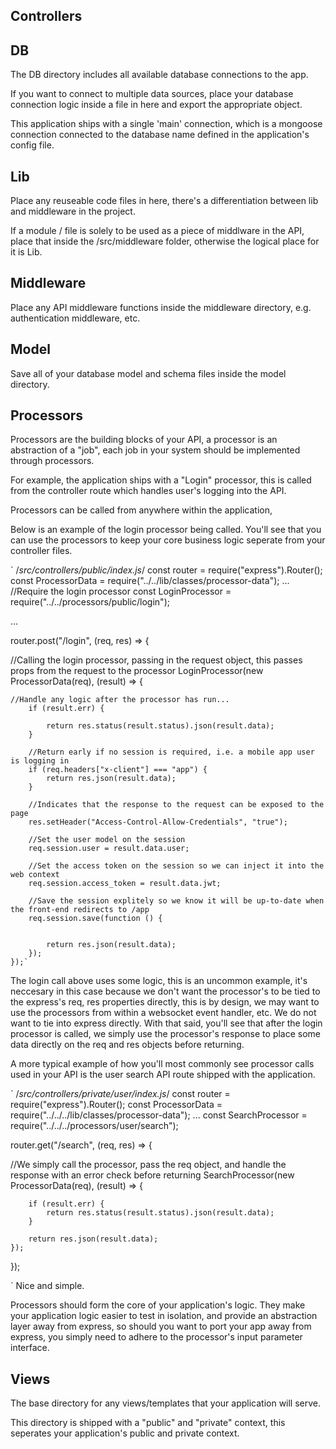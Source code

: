 ## Controllers

## DB
The DB directory includes all available database connections to the app. 

If you want to connect to multiple data sources, place your database connection logic inside a file in here and export the appropriate object. 

This application ships with a single 'main' connection, which is a mongoose connection connected to the database name defined in the application's config file. 

## Lib  
Place any reuseable code files in here, there's a differentiation between lib and middleware in the project.

If a module / file is solely to be used as a piece of middlware in the API, place that inside the /src/middleware folder, otherwise the logical place for it is Lib.

## Middleware
Place any API middleware functions inside the middleware directory, e.g. authentication middleware, etc.

## Model

Save all of your database model and schema files inside the model directory.  

## Processors
Processors are the building blocks of your API, a processor is an abstraction of a "job", each job in your system should be implemented through processors.

For example, the application ships with a "Login" processor, this is called from the controller route which handles user's logging into the API. 

Processors can be called from anywhere within the application, 

Below is an example of the login processor being called. You'll see that you can use the processors to keep your core business logic seperate from your controller files. 

`
/*src/controllers/public/index.js*/
const router = require("express").Router();
const ProcessorData = require("../../lib/classes/processor-data");
...
//Require the login processor
const LoginProcessor = require("../../processors/public/login");

...

router.post("/login", (req, res) => {
	
  //Calling the login processor, passing in the request object, this passes props from the request to the processor
	LoginProcessor(new ProcessorData(req), (result) => {

    //Handle any logic after the processor has run...
		if (result.err) {

			return res.status(result.status).json(result.data);
		}

		//Return early if no session is required, i.e. a mobile app user is logging in
		if (req.headers["x-client"] === "app") {
			return res.json(result.data); 		
		}

		//Indicates that the response to the request can be exposed to the page
		res.setHeader("Access-Control-Allow-Credentials", "true");
						
		//Set the user model on the session
		req.session.user = result.data.user;

		//Set the access token on the session so we can inject it into the web context
		req.session.access_token = result.data.jwt;

		//Save the session explitely so we know it will be up-to-date when the front-end redirects to /app
		req.session.save(function () {

			
			return res.json(result.data);			
		});
	});`

The login call above uses some logic, this is an uncommon example, it's neccesary in this case because we don't want the processor's to be tied to the express's req, res properties directly, this is by design, we may want to use the processors from within a websocket event handler, etc. We do not want to tie into express directly. With that said, you'll see that after the login processor is called, we simply use the processor's response to place some data directly on the req and res objects before returning. 

A more typical example of how you'll most commonly see processor calls used in your API is the user search API route shipped with the application. 

`
/*src/controllers/private/user/index.js*/
const router = require("express").Router();
const ProcessorData = require("../../../lib/classes/processor-data");
...
const SearchProcessor = require("../../../processors/user/search");

router.get("/search", (req, res) => {
	
  //We simply call the processor, pass the req object, and handle the response with an error check before returning
	SearchProcessor(new ProcessorData(req), (result) => {

		if (result.err) {
			return res.status(result.status).json(result.data);
		}

		return res.json(result.data); 
	});
});

`
Nice and simple. 

Processors should form the core of your application's logic. They make your application logic easier to test in isolation, and provide an abstraction layer away from express, so should you want to port your app away from express, you simply need to adhere to the processor's input parameter interface. 

## Views

The base directory for any views/templates that your application will serve. 

This directory is shipped with a "public" and "private" context, this seperates your application's public and private context. 
